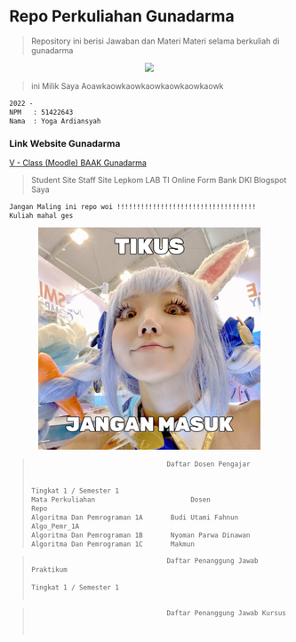 # Repo Perkuliahan Gunadarma
>Repository ini berisi Jawaban dan Materi Materi selama berkuliah di gunadarma


<div align="center">
<img src="https://baak.gunadarma.ac.id/public/images/logo2.png" width="250">
</div>

>ini Milik Saya Aoawkaowkaowkaowkaowkaowkaowk
```
2022 - 
NPM   : 51422643
Nama  : Yoga Ardiansyah
```
### Link Website Gunadarma
<a href="[vcl](https://v-class.gunadarma.ac.id/)">V - Class (Moodle) </a>
<a href="[baak](https://baak.gunadarma.ac.id/)">BAAK Gunadarma </a>    
>Student Site
>Staff Site
>Lepkom
>LAB TI
>Online Form Bank DKI
>Blogspot Saya

```
Jangan Maling ini repo woi !!!!!!!!!!!!!!!!!!!!!!!!!!!!!!!!!!!
Kuliah mahal ges
```

<div align="center">
<img src="https://raw.githubusercontent.com/yogaardiansyah/Algoritma_Pemrograman_1A/main/nekonoi_pekora.jpg" width="400">
</div>


>```
>                                   Daftar Dosen Pengajar
>
>                                                                             Tingkat 1 / Semester 1
> Mata Perkuliahan                        Dosen                       Repo
>Algoritma Dan Pemrograman 1A       Budi Utami Fahnun             Algo_Pemr_1A
>Algoritma Dan Pemrograman 1B       Nyoman Parwa Dinawan
>Algoritma Dan Pemrograman 1C       Makmun
>```

>```
>                                   Daftar Penanggung Jawab Praktikum
>                                                                             Tingkat 1 / Semester 1
>
>
>```

>```
>                                   Daftar Penanggung Jawab Kursus
>
>
>
>```
